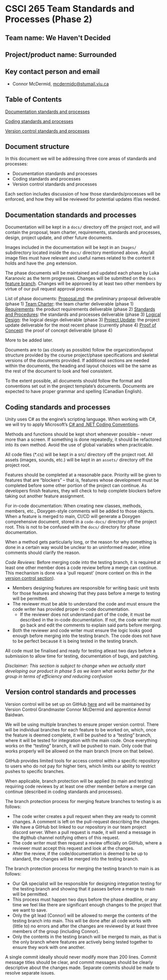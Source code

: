 # CSCI 265 Team Standards and Processes (Phase 2)

## Team name: We Haven't Decided

## Project/product name: Surrounded

## Key contact person and email

- Connor McDermid, mcdermidc@stumail.viu.ca 

## Table of Contents

[Documentation standards and processes](#docs) 

[Coding standards and processes](#code) 

[Version control standards and processes](#vc)

## Document structure

In this document we will be addressing three core areas of standards and processes:
 - Documentation standards and processes
 - Coding standards and processes
 - Version control standards and processes

Each section includes discussion of how those standards/processes will be enforced, and how they will be reviewed for potential updates if/as needed.

## <a name=”docs”></a>Documentation standards and processes

Documentation will be kept in a `docs/` directory off the project root, and will contain the proposal, team charter, requirements, standards and processes, design, project update, and other future documents.

Images included in the documentation will be kept in an `Images/` subdirectory located inside the `docs/` directory mentioned above. 
Any/all image files must have relevant and useful names related to the content it holds and have the .png extension. 


The phase documents will be maintained and updated each phase by Luka Karanovic as the term progresses. Changes will be submitted on the `docs` [feature branch](#vc). Changes will be approved by at least two other members by virtue of our pull request approval process.

List of phase documents:
[Proposal.md](proposal.md): the preliminary proposal deliverable (phase 1)
[Team Charter](charter.md): the team charter deliverable (phase 1)
[Requirements](requirements.md): the product requirements deliverable (phase 2)
[Standards and Procedures](standards.md): the standards and processes deliverable (phase 3)
[Logical Design](logicaldesign.md): the logical design deliverable (phase 3)
[Project Update](update.md): the project update deliverable for the most recent phase (currently phase 4)
[Proof of Concept](proofconcept.md): the proof of concept deliverable (phase 4)

More to be added later.

Documents are to (as closely as possible) follow the organization/layout structure provided by the course project/phase specifications and skeletal versions of the documents provided. If additional sections are needed within the documents, the heading and layout choices will be the same as the rest of the document to look and feel consistent.

To the extent possible, all documents should follow the format and conventions set out in the project template’s documents. Documents are expected to have proper grammar and spelling (Canadian English).

## <a name=”code”></a>Coding standards and processes

Unity uses C# as the engine’s scripting language. When working with C#, we will try to apply Microsoft’s [C# and .NET Coding Conventions](https://learn.microsoft.com/en-us/dotnet/csharp/fundamentals/coding-style/coding-conventions). 

Methods and functions should be kept short whenever possible – never more than a screen. If something is done repeatedly, it should be refactored into its own method. Avoid the use of global variables when practicable.

All code files (\*.cs) will be kept in a src/ directory off the project root. All assets (images, sounds, etc.) will be kept in an `assets/` directory off the project root.

Features should be completed at a reasonable pace. Priority will be given to features that are “blockers” – that is, features whose development must be completed before some other portion of the project can continue.
As developers finish features, they will check to help complete blockers before taking out another feature assignment.

For in-code documentation: When creating new classes, methods, members, etc., Doxygen-style comments will be added to those objects. When a feature is merged to main, CI/CD will generate a Doxygen comprehensive document, stored in a `code-docs/` directory off the project root. This is not to be confused with the `docs/` directory for phase documentation.

When a method gets particularly long, or the reason for why something is done in a certain way would be unclear to an uninformed reader, inline comments should clarify the reason.

*Code Reviews:*
Before merging code into the testing branch, it is required at least one other member does a code review before a merge can continue. This mechanism is done via a 'pull request' (more context on this in the [version control section](#vc)).
* Members designing features are responsible for writing basic unit tests for those features and showing that they pass before a merge to testing will be permitted. 
* The reviewer must be able to understand the code and must ensure the code writer has provided proper in-code documentation. 
    * If the reviewer does not understand part of the code, it must be described in the in-code documentation. If not, the code writer must go back and edit the comments to explain said parts before merging.
* Both the reviewer and code writer must ensure the logic looks good enough before merging into the testing branch. The code does not have to be perfect because it is being tested in the testing branch.

All code must be finalised and ready for testing atleast two days before a submission to allow time for testing, documentation of bugs, and patching.

*Disclaimer: This section is subject to change when we actually start developing our product in phase 5 as we learn what works better for the group in terms of efficiency and reducing confusion*

## <a name=”vc”></a>Version control standards and processes

Version control will be set up on GitHub [here](https://github.com/wehaventdecided/surrounded) and will be maintained by Version Control Grandmaster Connor McDermid and apprentice Anmol Baidwan.

We will be using multiple branches to ensure proper version control. There will be individual branches for each feature to be worked on, which, once the feature is deemed complete, it will be pushed to a “testing” branch, where it will be tested for integration with the main code. Once everything works on the “testing” branch, it will be pushed to main.
Only code that works properly will be allowed on the main branch (more on that below). 

GitHub provides limited tools for access control within a specific repository to users who do not pay for higher tiers, which limits our ability to restrict pushes to specific branches. 

When applicable, branch protection will be applied (to main and testing) requiring code reviews by at least one other member before a merge can continue (described in coding standards and processes). 

The branch protection process for merging feature branches to testing is as follows:
* The code writer creates a pull request when they are ready to commit changes. A comment is left on the pull-request describing the changes.
* We have a GitHub bot linked to our repository in our team project discord server. When a pull request is made, it will send a message in the #github channel notifying others of this request.
* The code writer must then request a review officially on GitHub, where a reviewer must accept this request and look at the changes.
* After the review, if the code/documentation is deemed to be up to standard, the changes will be merged into the testing branch.

The branch protection process for merging the testing branch to main is as follows:
* Our QA specialist will be responsible for designing integration testing for the testing branch and showing that it passes before a merge to main will be permitted.
* This process must happen two days before the phase deadline, or any time we feel like there are significant enough changes to the project that we want to save.
* Only the git lead (Connor) will be allowed to merge the contents of the testing branch into main. This will be done after all code works with (little to) no errors and after the changes are reviewed by at least three members of the group (including Connor).
* Only the contents in the testing branch will be merged to main, as that is the only branch where features are actively being tested together to ensure they work with one another.

A single commit ideally should never modify more than 200 lines. Commit message titles should be clear, and commit messages should be clearly descriptive about the changes made. Separate commits should be made to resolve separate issues.

